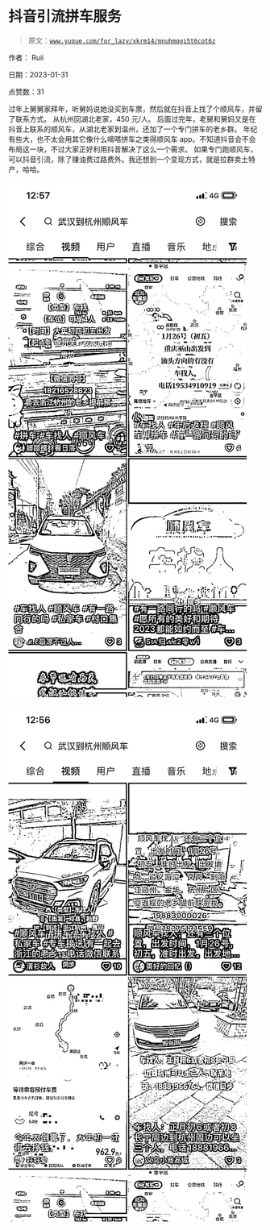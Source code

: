# 抖音引流拼车服务

> 原文：[`www.yuque.com/for_lazy/xkrm14/mnuhmqgi5t6cot6z`](https://www.yuque.com/for_lazy/xkrm14/mnuhmqgi5t6cot6z)



作者： Ruii 

日期：2023-01-31 

点赞数：31 

过年上舅舅家拜年，听舅妈说她没买到车票，然后就在抖音上找了个顺风车，并留了联系方式。 从杭州回湖北老家，450 元/人。 后面过完年，老舅和舅妈又是在抖音上联系的顺风车，从湖北老家到温州，还加了一个专门拼车的老乡群。 年纪有些大，也不太会用其它像什么嘀嗒拼车之类得顺风车 app。不知道抖音会不会布局这一块，不过大家正好利用抖音解决了这么一个需求。 如果专门跑顺风车，可以抖音引流，除了赚油费过路费外。我还想到一个变现方式，就是拉群卖土特产，哈哈。 

![](img/216700ee751cf8b5bcdafb38e3b26d9e.png) 

![](img/8453dd284f8870fa9879f75e0088684a.png) 

